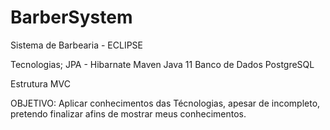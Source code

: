 # BarberSystem
Sistema de Barbearia - ECLIPSE 

Tecnologias;
JPA - Hibarnate
Maven 
Java 11
Banco de Dados PostgreSQL

Estrutura 
MVC


OBJETIVO: Aplicar conhecimentos das Técnologias, apesar de incompleto, pretendo finalizar afins de mostrar meus conhecimentos.
